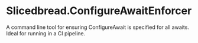 # Slicedbread.ConfigureAwaitEnforcer
A command line tool for ensuring ConfigureAwait is specified for all awaits. Ideal for running in a CI pipeline.
